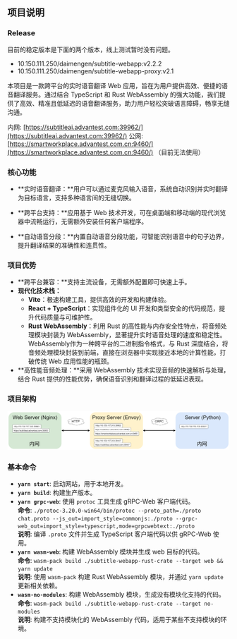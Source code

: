 ## 项目说明

### Release 
目前的稳定版本是下面的两个版本，线上测试暂时没有问题。
* 10.150.111.250/daimengen/subtitle-webapp:v2.2.2
* 10.150.111.250/daimengen/subtitle-webapp-proxy:v2.1

本项目是一款跨平台的实时语音翻译 Web 应用，旨在为用户提供高效、便捷的语音翻译服务。通过结合 TypeScript 和 Rust WebAssembly 的强大功能，我们提供了高效、精准且低延迟的语音翻译服务，助力用户轻松突破语言障碍，畅享无缝沟通。   

内网: [https://subtitleai.advantest.com:39962/](https://subtitleai.advantest.com:39962/)
公网: [https://smartworkplace.advantest.com.cn:9460/](https://smartworkplace.advantest.com.cn:9460/) （目前无法使用）

### 核心功能

* **实时语音翻译：**用户可以通过麦克风输入语音，系统自动识别并实时翻译为目标语言，支持多种语言间的无缝切换。
* **跨平台支持：**应用基于 Web 技术开发，可在桌面端和移动端的现代浏览器中流畅运行，无需额外安装任何客户端程序。

* **自动语音分段：**内置自动语音分段功能，可智能识别语音中的句子边界，提升翻译结果的准确性和连贯性。

### 项目优势

* **跨平台兼容：**支持主流设备，无需额外配置即可快速上手。
* **现代化技术栈：**
  * **Vite**：极速构建工具，提供高效的开发和构建体验。
  * **React + TypeScript**：实现组件化的 UI 开发和类型安全的代码规范，提升代码质量与可维护性。
  * **Rust WebAssembly**：利用 Rust 的高性能与内存安全性特点，将音频处理模块封装为 WebAssembly，显著提升实时语音处理的速度和稳定性。WebAssembly作为一种跨平台的二进制指令格式，与 Rust 深度结合，将音频处理模块封装到前端，直接在浏览器中实现接近本地的计算性能，打破传统 Web 应用性能的瓶颈。
* **高性能音频处理：**采用 WebAssembly 技术实现音频的快速解析与处理，结合 Rust 提供的性能优势，确保语音识别和翻译过程的低延迟表现。

### 项目架构

![项目架构图](./project-architecture.png)

### 基本命令

- **`yarn start`**: 启动网站，用于本地开发。
- **`yarn build`**: 构建生产版本。
- **`yarn grpc-web`**: 使用 `protoc` 工具生成 gRPC-Web 客户端代码。  
  **命令**: `./protoc-3.20.0-win64/bin/protoc --proto_path=./proto chat.proto --js_out=import_style=commonjs:./proto --grpc-web_out=import_style=typescript,mode=grpcwebtext:./proto`  
  **说明**: 编译 `.proto` 文件并生成 TypeScript 客户端代码以供 gRPC-Web 使用。
- **`yarn wasm-web`**: 构建 WebAssembly 模块并生成 web 目标的代码。  
  **命令**: `wasm-pack build ./subtitle-webapp-rust-crate --target web && yarn update`  
  **说明**: 使用 `wasm-pack` 构建 Rust WebAssembly 模块，并通过 `yarn update` 更新相关依赖。
- **`wasm-no-modules`**: 构建 WebAssembly 模块，生成没有模块化支持的代码。  
  **命令**: `wasm-pack build ./subtitle-webapp-rust-crate --target no-modules`  
  **说明**: 构建不支持模块化的 WebAssembly 代码，适用于某些不支持模块的环境。
